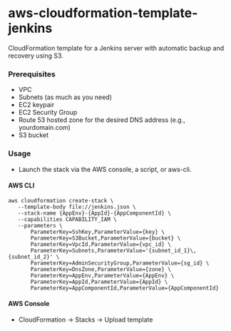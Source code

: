 aws-cloudformation-template-jenkins
===
CloudFormation template for a Jenkins server with automatic backup and recovery using S3.

### Prerequisites
 - VPC
 - Subnets (as much as you need)
 - EC2 keypair
 - EC2 Security Group
 - Route 53 hosted zone for the desired DNS address (e.g., yourdomain.com)
 - S3 bucket

### Usage
 - Launch the stack via the AWS console, a script, or aws-cli.


 #### AWS CLI

 ```
 aws cloudformation create-stack \
    --template-body file://jenkins.json \
    --stack-name {AppEnv}-{AppId}-{AppComponentId} \
    --capabilities CAPABILITY_IAM \
    --parameters \
        ParameterKey=SshKey,ParameterValue={key} \
        ParameterKey=S3Bucket,ParameterValue={bucket} \
        ParameterKey=VpcId,ParameterValue={vpc_id} \
        ParameterKey=Subnets,ParameterValue='{subnet_id_1}\,{subnet_id_2}' \
        ParameterKey=AdminSecurityGroup,ParameterValue={sg_id} \
        ParameterKey=DnsZone,ParameterValue={zone} \
        ParameterKey=AppEnv,ParameterValue={AppEnv} \
        ParameterKey=AppId,ParameterValue={AppId} \
        ParameterKey=AppComponentId,ParameterValue={AppComponentId}
 ```

 #### AWS Console
 - CloudFormation -> Stacks -> Upload template
